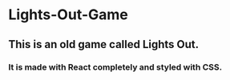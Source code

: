 # Lights-Out-Game

## This is an old game called Lights Out.

### It is made with React completely and styled with CSS.
